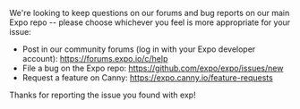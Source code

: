 We're looking to keep questions on our forums and bug reports on our main Expo repo -- please choose whichever you feel is more appropriate for your issue:

* Post in our community forums (log in with your Expo developer account): https://forums.expo.io/c/help
* File a bug on the Expo repo: https://github.com/expo/expo/issues/new
* Request a feature on Canny: https://expo.canny.io/feature-requests

Thanks for reporting the issue you found with exp!
